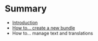 # Summary

* [Introduction](README.md)
* [How to... create a new bundle](how_to_create_a_new_bundle.md)
* How to... manage text and translations


